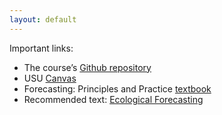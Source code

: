 ```yaml
---
layout: default
---
```


Important links:

* The course’s [Github repository](https://github.com/brian-kissmer/brian-kissmer.github.io)
* USU [Canvas](https://usu.instructure.com/)
* Forecasting: Principles and Practice [textbook](https://otexts.org/fpp2/)
* Recommended text: [Ecological Forecasting](https://press.princeton.edu/titles/11048.html)
